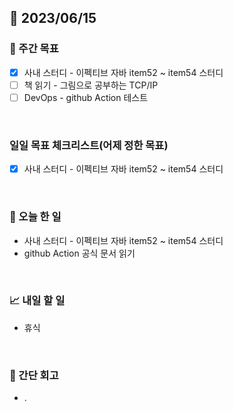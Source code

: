 ## 📅 2023/06/15


### 👏 주간 목표

- [x] 사내 스터디 - 이펙티브 자바 item52 ~ item54 스터디
- [ ] 책 읽기 - 그림으로 공부하는 TCP/IP
- [ ] DevOps - github Action 테스트

<br/>

### 일일 목표 체크리스트(어제 정한 목표)

- [x] 사내 스터디 - 이펙티브 자바 item52 ~ item54 스터디

<br/>

### 💯 오늘 한 일

- 사내 스터디 - 이펙티브 자바 item52 ~ item54 스터디
- github Action 공식 문서 읽기

<br/>

### 📈 내일 할 일

- 휴식

<br/>

### 🤔 간단 회고

- .
 
